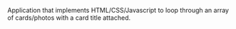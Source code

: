 Application that implements HTML/CSS/Javascript to loop through an array of cards/photos with a card title attached.
